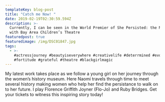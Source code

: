 ```yaml
---
templateKey: blog-post
title: "Catch me Now! "
date: 2019-02-19T02:30:59.594Z
description: >-
  Currently, I can be seen in the World Premier of She Persisted: the Musical
  with Bay Area Children’s Theatre
featuredpost: true
featuredimage: /img/DSC01847.jpg
tags:
  - >-
    #actressjourney #beautyiseverywhere #creativelife #deterrmined #evolving
    #fortitude #grateful #theatre #blackgirlmagic
---
```


My latest work takes place as we follow a young girl on her journey through the women’s history museum. Here Naomi travels through time to meet several history making women who help her find the persistance to walk on to her future. I play Florence Griffith Joyner (Flo-Jo) and Ruby Bridges. Get your tickets to witness this inspiring story today!
